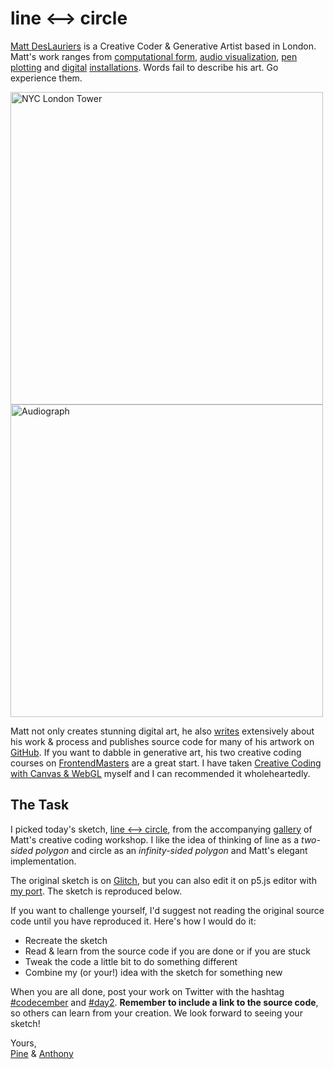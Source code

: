 # line ⟷ circle

[Matt DesLauriers](https://www.mattdesl.com) is a Creative Coder & Generative Artist based in London. Matt's work ranges from
[computational form](https://mattdesl.svbtle.com/generative-art-with-nodejs-and-canvas), [audio visualization](https://mattdesl.svbtle.com/audiograph), [pen plotting](https://mattdesl.svbtle.com/pen-plotter-1) and [digital](https://www.behance.net/gallery/64751587/LUMOS-A-Reactive-Light-Sculpture) [installations](https://vimeo.com/317006348). Words fail to describe his art. Go experience them.

<img class="img-lg" alt ="NYC London Tower" src="/assets/2020/2/nyc-london-tower.jpg" width="500">

<img class="img-lg" alt ="Audiograph" src="/assets/2020/2/audiograph.jpg" width="500">

Matt not only creates stunning digital art, he also [writes](https://mattdesl.svbtle.com) extensively about his work & process and publishes source code for many of his artwork on [GitHub](http://github.com/mattdesl). If you want to dabble in generative art, his two creative coding courses on [FrontendMasters](https://frontendmasters.com/teachers/matt-deslauriers/) are a great start. I have taken [Creative Coding with Canvas & WebGL](https://frontendmasters.com/courses/canvas-webgl/) myself and I can recommended it wholeheartedly.

## The Task

I picked today's sketch, [line ⟷ circle](https://glitch.com/edit/#!/p5-example-line-circle?path=sketch.js), from the accompanying [gallery](https://p5-demos.glitch.me/) of Matt's creative coding workshop. I like the idea of thinking of line as a *two-sided polygon* and circle as an *infinity-sided polygon* and Matt's elegant implementation.

The original sketch is on [Glitch](https://glitch.com/edit/#!/p5-example-line-circle?path=sketch.js), but you can also edit it on p5.js editor with [my port](https://editor.p5js.org/octref/sketches/WqUGTmueF). The sketch is reproduced below.

<client-only>
  <sketch-day-2 />
</client-only>

If you want to challenge yourself, I'd suggest not reading the original source code until you have reproduced it. Here's how I would do it:

- Recreate the sketch
- Read & learn from the source code if you are done or if you are stuck
- Tweak the code a little bit to do something different
- Combine my (or your!) idea with the sketch for something new

When you are all done, post your work on Twitter with the hashtag [#codecember](https://twitter.com/hashtag/codecember) and [#day2](https://twitter.com/hashtag/day2). **Remember to include a link to the source code**, so others can learn from your creation. We look forward to seeing your sketch!

Yours, <br>
[Pine](https://twitter.com/octref) & [Anthony](https://twitter.com/antfu7)
